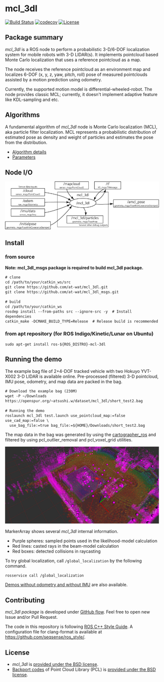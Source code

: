 # mcl_3dl

[![Build Status](https://travis-ci.org/at-wat/mcl_3dl.svg?branch=master)](https://travis-ci.org/at-wat/mcl_3dl)
[![codecov](https://codecov.io/gh/at-wat/mcl_3dl/branch/master/graph/badge.svg)](https://codecov.io/gh/at-wat/mcl_3dl)
[![License](https://img.shields.io/badge/License-BSD%203--Clause-blue.svg)](https://opensource.org/licenses/BSD-3-Clause)

## Package summary

*mcl_3dl* is a ROS node to perform a probabilistic 3-D/6-DOF localization system for mobile robots with 3-D LIDAR(s).
It implements pointcloud based Monte Carlo localization that uses a reference pointcloud as a map.

The node receives the reference pointcloud as an environment map and localizes 6-DOF (x, y, z, yaw, pitch, roll) pose of measured pointclouds assisted by a motion prediction using odometry.

Currently, the supported motion model is differential-wheeled-robot.
The node provides classic MCL; currently, it doesn't implement adaptive feature like KDL-sampling and etc.

## Algorithms

A fundamental algorithm of *mcl_3dl* node is Monte Carlo localization (MCL), aka particle filter localization.
MCL represents a probabilistic distribution of estimated pose as density and weight of particles and estimates the pose from the distribution.

- [Algorithm details](doc/Algorithms.md)
- [Parameters](doc/Parameters.md)

## Node I/O

![mcl_3dl I/O diagram](doc/images/mcl_3dl_io.png)

## Install

### from source

**Note: mcl_3dl_msgs package is required to build mcl_3dl package.**

```shell
# clone
cd /path/to/your/catkin_ws/src
git clone https://github.com/at-wat/mcl_3dl.git
git clone https://github.com/at-wat/mcl_3dl_msgs.git

# build
cd /path/to/your/catkin_ws
rosdep install --from-paths src --ignore-src -y  # Install dependencies
catkin_make -DCMAKE_BUILD_TYPE=Release  # Release build is recommended
```

### from apt repository (for ROS Indigo/Kinetic/Lunar on Ubuntu)

```
sudo apt-get install ros-${ROS_DISTRO}-mcl-3dl
```

## Running the demo

The example bag file of 2+4-DOF tracked vehicle with two Hokuyo YVT-X002 3-D LIDAR is available online.
Pre-processed (filtered) 3-D pointcloud, IMU pose, odometry, and map data are packed in the bag.

```shell
# Download the example bag (230M)
wget -P ~/Downloads https://openspur.org/~atsushi.w/dataset/mcl_3dl/short_test2.bag

# Running the demo
roslaunch mcl_3dl test.launch use_pointcloud_map:=false use_cad_map:=false \
  use_bag_file:=true bag_file:=${HOME}/Downloads/short_test2.bag
```

The map data in the bag was generated by using the [cartographer_ros](https://github.com/googlecartographer/cartographer_ros) and filtered by using pcl_outlier_removal and pcl_voxel_grid utilities.


![Rviz image of the demo](https://github.com/at-wat/mcl_3dl/blob/master/doc/images/demo_rviz.jpg?raw=true)

MarkerArray shows several *mcl_3dl* internal information.
- Purple spheres: sampled points used in the likelihood-model calculation
- Red lines: casted rays in the beam-model calculation
- Red boxes: detected collisions in raycasting

To try global localization, call `/global_localization` by the following command.

```shell
rosservice call /global_localization
```

[Demos without odometry and without IMU](doc/ExperimentalDemos.md) are also available.

## Contributing

*mcl_3dl package* is developed under [GitHub flow](https://guides.github.com/introduction/flow/).
Feel free to open new Issue and/or Pull Request.

The code in this repository is following [ROS C++ Style Guide](https://wiki.ros.org/CppStyleGuide).
A configuration file for clang-format is available at https://github.com/seqsense/ros_style/.

## License

- *mcl_3dl* is [provided under the BSD license](LICENSE).
- [Backport codes](include/pcl18_backports) of Point Cloud Library (PCL) is [provided under the BSD license](LICENSE.pcl-backports).
